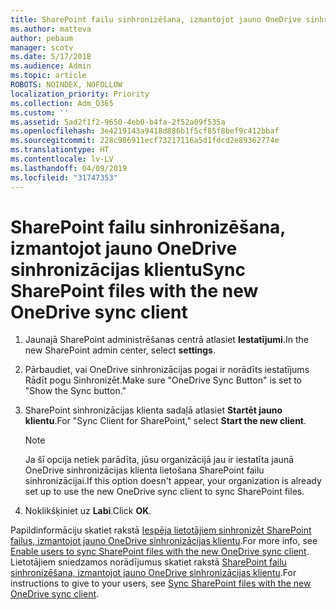 ```yaml
---
title: SharePoint failu sinhronizēšana, izmantojot jauno OneDrive sinhronizācijas klientu
ms.author: matteva
author: pebaum
manager: scotv
ms.date: 5/17/2018
ms.audience: Admin
ms.topic: article
ROBOTS: NOINDEX, NOFOLLOW
localization_priority: Priority
ms.collection: Adm_O365
ms.custom: ''
ms.assetid: 5ad2f1f2-9650-4eb0-b4fa-2f52a09f535a
ms.openlocfilehash: 3e4219143a9418d886b1f5cf85f8bef9c412bbaf
ms.sourcegitcommit: 228c986911ecf73217116a5d1fdcd2e89362774e
ms.translationtype: HT
ms.contentlocale: lv-LV
ms.lasthandoff: 04/09/2019
ms.locfileid: "31747353"
---
```

# <a name="sync-sharepoint-files-with-the-new-onedrive-sync-client"></a><span data-ttu-id="9d7b1-102">SharePoint failu sinhronizēšana, izmantojot jauno OneDrive sinhronizācijas klientu</span><span class="sxs-lookup"><span data-stu-id="9d7b1-102">Sync SharePoint files with the new OneDrive sync client</span></span>

1. <span data-ttu-id="9d7b1-103">Jaunajā SharePoint administrēšanas centrā atlasiet **Iestatījumi**.</span><span class="sxs-lookup"><span data-stu-id="9d7b1-103">In the new SharePoint admin center, select **settings**.</span></span>
    
2. <span data-ttu-id="9d7b1-104">Pārbaudiet, vai OneDrive sinhronizācijas pogai ir norādīts iestatījums Rādīt pogu Sinhronizēt.</span><span class="sxs-lookup"><span data-stu-id="9d7b1-104">Make sure "OneDrive Sync Button" is set to "Show the Sync button."</span></span>
    
3. <span data-ttu-id="9d7b1-105">SharePoint sinhronizācijas klienta sadaļā atlasiet **Startēt jauno klientu**.</span><span class="sxs-lookup"><span data-stu-id="9d7b1-105">For "Sync Client for SharePoint," select **Start the new client**.</span></span>
    
    > [!NOTE]
    > <span data-ttu-id="9d7b1-106">Ja šī opcija netiek parādīta, jūsu organizācijā jau ir iestatīta jaunā OneDrive sinhronizācijas klienta lietošana SharePoint failu sinhronizācijai.</span><span class="sxs-lookup"><span data-stu-id="9d7b1-106">If this option doesn't appear, your organization is already set up to use the new OneDrive sync client to sync SharePoint files.</span></span> 
  
4. <span data-ttu-id="9d7b1-107">Noklikšķiniet uz **Labi**.</span><span class="sxs-lookup"><span data-stu-id="9d7b1-107">Click **OK**.</span></span>
    
<span data-ttu-id="9d7b1-108">Papildinformāciju skatiet rakstā [Iespēja lietotājiem sinhronizēt SharePoint failus, izmantojot jauno OneDrive sinhronizācijas klientu](https://go.microsoft.com/fwlink/?linkid=866433).</span><span class="sxs-lookup"><span data-stu-id="9d7b1-108">For more info, see [Enable users to sync SharePoint files with the new OneDrive sync client](https://go.microsoft.com/fwlink/?linkid=866433).</span></span> <span data-ttu-id="9d7b1-109">Lietotājiem sniedzamos norādījumus skatiet rakstā [SharePoint failu sinhronizēšana, izmantojot jauno OneDrive sinhronizācijas klientu](https://go.microsoft.com/fwlink/?linkid=866427).</span><span class="sxs-lookup"><span data-stu-id="9d7b1-109">For instructions to give to your users, see [Sync SharePoint files with the new OneDrive sync client](https://go.microsoft.com/fwlink/?linkid=866427).</span></span>
  

